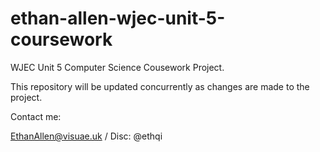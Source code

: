 # ethan-allen-wjec-unit-5-coursework
 WJEC Unit 5 Computer Science Cousework Project.
 
 This repository will be updated concurrently as changes are made to the project.

 Contact me:
 
 EthanAllen@visuae.uk / Disc: @ethqi
